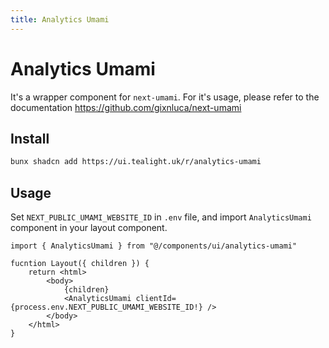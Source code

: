 ```yaml
---
title: Analytics Umami
---
```


# Analytics Umami

It's a wrapper component for `next-umami`. For it's usage, please refer to the documentation
https://github.com/gixnluca/next-umami

## Install
```bash
bunx shadcn add https://ui.tealight.uk/r/analytics-umami
```

## Usage

Set `NEXT_PUBLIC_UMAMI_WEBSITE_ID` in `.env` file, and import `AnalyticsUmami` component in your layout component.

```tsx
import { AnalyticsUmami } from "@/components/ui/analytics-umami"

fucntion Layout({ children }) {
    return <html>
        <body>
            {children}
            <AnalyticsUmami clientId={process.env.NEXT_PUBLIC_UMAMI_WEBSITE_ID!} />
        </body>
    </html>
}
```